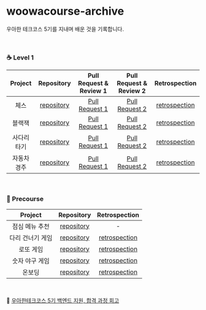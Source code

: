 # woowacourse-archive
우아한 테크코스 5기를 지내며 배운 것을 기록합니다.

<br>

### ☕ Level 1

|  Project  |                                Repository                                |                          Pull Request & Review 1                           |                          Pull Request & Review 2                           |                      Retrospection                       |
|:---------:|:------------------------------------------------------------------------:|:--------------------------------------------------------------------------:|:--------------------------------------------------------------------------:|:--------------------------------------------------------:|
|    체스     |    [repository](https://github.com/MoonJeWoong/java-chess/tree/step2)    |    [Pull Request 1](https://github.com/woowacourse/java-chess/pull/522)    |    [Pull Request 2](https://github.com/woowacourse/java-chess/pull/589)    |  [retrospection](https://makemepositive.tistory.com/31)  |
|    블랙잭    |  [repository](https://github.com/MoonJeWoong/java-blackjack/tree/step2)  |  [Pull Request 1](https://github.com/woowacourse/java-blackjack/pull/447)  |  [Pull Request 2](https://github.com/woowacourse/java-blackjack/pull/585)  |  [retrospection](https://makemepositive.tistory.com/30)  |
|  사다리 타기   |   [repository](https://github.com/MoonJeWoong/java-ladder/tree/step2)    |   [Pull Request 1](https://github.com/woowacourse/java-ladder/pull/131)    |   [Pull Request 2](https://github.com/woowacourse/java-ladder/pull/210)    |  [retrospection](https://makemepositive.tistory.com/22)  |
|  자동차 경주   |  [repository](https://github.com/MoonJeWoong/java-racingcar/tree/step2)  |  [Pull Request 1](https://github.com/woowacourse/java-racingcar/pull/499)  |  [Pull Request 2](https://github.com/woowacourse/java-racingcar/pull/595)  |  [retrospection](https://makemepositive.tistory.com/21)  |

<br>

### 🚀 Precourse

|   Project   |                                   Repository                                    |                      Retrospection                       |
|:-----------:|:-------------------------------------------------------------------------------:|:--------------------------------------------------------:|
|  점심 메뉴 추천   |     [repository](https://github.com/MoonJeWoong/java-menu/tree/MoonJeWoong)     |                            -                             |
|  다리 건너기 게임  |    [repository](https://github.com/MoonJeWoong/java-bridge/tree/MoonJeWoong)    |  [retrospection](https://makemepositive.tistory.com/17)  |
|    로또 게임    |    [repository](https://github.com/MoonJeWoong/java-lotto/tree/MoonJeWoong)     |  [retrospection](https://makemepositive.tistory.com/16)  |
|  숫자 야구 게임   |   [repository](https://github.com/MoonJeWoong/java-baseball/tree/MoonJeWoong)   |  [retrospection](https://makemepositive.tistory.com/13)  |
|     온보딩     |  [repository](https://github.com/MoonJeWoong/java-onboarding/tree/MoonJeWoong)  |  [retrospection](https://makemepositive.tistory.com/11)  |

<br>

🎉 [우아한테크코스 5기 백엔드 지원, 합격 과정 회고](https://makemepositive.tistory.com/20)
